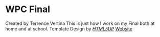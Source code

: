 # WPC Final
Created by Terrence Vertina
This is just how I work on my Final both at home and at school.</a></i>
Template Design by <i><a href="http://html5up.net">HTML5UP</a></i>
<a href="https://recyxle.github.io/Final/">Website</a>
